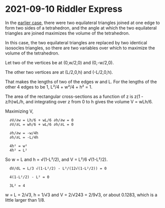 2021-09-10 Riddler Express
==========================
In the [earlier case](20210528c.md), there were two equilateral triangles
joined at one edge to form two sides of a tetrahedron, and the angle at
which the two equilateral triangles are joined maximizes the volume of the
tetrahedron.

In this case, the two equilateral triangles are replaced by two
identical isosocles triangles, so there are two variables over which to
maximize the volume of the tetrahedron.

Let two of the vertices be at (0,w/2,0) and (0,-w/2,0).

The other two vertices are at (L/2,0,h) and (-L/2,0,h).

That makes the lengths of two of the edges w and L.  For the lengths
of the other 4 edges to be 1, L²/4 + w²/4 + h² = 1.

The area of the rectangular cross-sections as a function of z is
z(1 - z/h)wL/h, and integrating over z from 0 to h gives the volume
V = wLh/6.

Maximizing V,
```
  ∂V/∂w = Lh/6 + wL/6 ∂h/∂w = 0
  ∂V/∂L = wh/6 + wL/6 ∂h/∂L = 0

  ∂h/∂w = -w/4h
  ∂h/∂L = -L/4h

  4h² = w²
  4h² = L²
```
So w = L and h = √(1-L²/2), and V = L²/6 √(1-L²/2).
```
  dV/dL = L/3 √(1-L²/2) - L³/(12√(1-L²/2)) = 0

  4(1-L²/2) - L² = 0

  3L² = 4
```
w = L = 2/√3, h = 1/√3 and V = 2/√243 = 2/9√3, or about 0.1283, which is
a little larger than 1/8.
